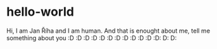 # hello-world


Hi, I am Jan Říha and I am human. And that is enought about me, tell me something about you :D :D :D :D :D :D :D :D :D :D :D :D: D: D: 

